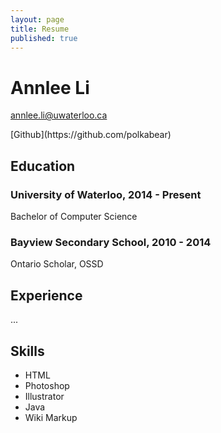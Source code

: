 ```yaml
---
layout: page
title: Resume
published: true
---
```


# Annlee Li
<p><a href="mailto:annlee.li@uwaterloo.ca">annlee.li@uwaterloo.ca</a></p>
[Github](https://github.com/polkabear)

## Education
### University of Waterloo, 2014 - Present
Bachelor of Computer Science

### Bayview Secondary School, 2010 - 2014
Ontario Scholar, OSSD

## Experience
...

## Skills
- HTML
- Photoshop
- Illustrator
- Java
- Wiki Markup